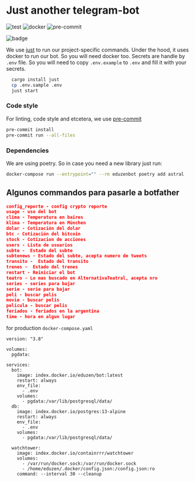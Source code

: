 # Just another telegram-bot

![test](https://github.com/eduzen/bot/actions/workflows/test.yml/badge.svg)
![docker](https://github.com/eduzen/bot/actions/workflows/docker-publish.yml/badge.svg)
![pre-commit](https://img.shields.io/badge/pre--commit-enabled-brightgreen?logo=pre-commit&logoColor=white)

![badge](https://img.shields.io/endpoint?url=https://gist.githubusercontent.com/eduzen/939569bc7abab34a443758333f60764d/raw/test.json)

We use [just](https://github.com/casey/just) to run our project-specific commands. Under the hood, it uses docker to run our bot.
So you will need docker too. Secrets are handle by `.env` file. So you will need to copy `.env.example` to `.env` and fill it with your secrets.


```bash
  cargo install just
  cp .env.sample .env
  just start
```

### Code style

For linting, code style and etcetera, we use [pre-commit](https://pre-commit.com/)

```bash
pre-commit install
pre-commit run --all-files
```

### Dependencies

We are using poetry. So in case you need a new library just run:

```bash
docker-compose run --entrypoint="" --rm eduzenbot poetry add astral
```

## Algunos commandos para pasarle a botfather

```json
config_reporte - config crypto reporte
usage - uso del bot
clima - Temperatura en baires
klima - Temperatura en München
dolar - Cotización del dolar
btc - Cotización del bitcoin
stock - Cotizacion de acciones
users - Lista de usuarios
subte -  Estado del subte
subtenews - Estado del subte, acepta numero de tweets
transito -  Estado del transito
trenes -  Estado del trenes
restart - Reiniciar el bot
teatro - Lo mas buscado en AlternativaTeatral, acepta nro
series - series para bajar
serie - serie para bajar
peli - buscar pelis
movie - buscar pelis
pelicula - buscar pelis
feriados - feriados en la argentina
time - hora en algun lugar
```


for production `docker-compose.yaml`

```
version: "3.8"

volumes:
  pgdata:

services:
  bot:
    image: index.docker.io/eduzen/bot:latest
    restart: always
    env_file:
      - .env
    volumes:
      - pgdata:/var/lib/postgresql/data/
  db:
    image: index.docker.io/postgres:13-alpine
    restart: always
    env_file:
      - .env
    volumes:
      - pgdata:/var/lib/postgresql/data/

  watchtower:
    image: index.docker.io/containrrr/watchtower
    volumes:
      - /var/run/docker.sock:/var/run/docker.sock
      - /home/eduzen/.docker/config.json:/config.json:ro
    command: --interval 30 --cleanup
```
